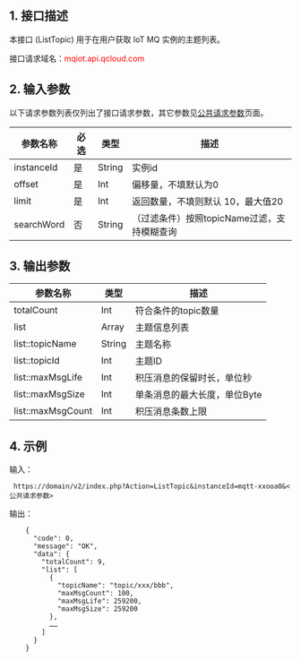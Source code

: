 ## 1. 接口描述

本接口 (ListTopic) 用于在用户获取 IoT MQ 实例的主题列表。

接口请求域名：<font style="color:red">mqiot.api.qcloud.com</font>

## 2. 输入参数

以下请求参数列表仅列出了接口请求参数，其它参数见[公共请求参数](http://tcecqpoc.fsphere.cn/doc/api/431/5883)页面。

| 参数名称 | 必选 | 类型 | 描述 |
| --- | --- | --- | --- |
| instanceId | 是 | String | 实例id |
| offset | 是 | Int | 偏移量，不填默认为0 |
| limit | 是 | Int | 返回数量，不填则默认 10，最大值20 |
| searchWord | 否 | String | （过滤条件）按照topicName过滤，支持模糊查询 |

## 3. 输出参数

| 参数名称 | 类型 | 描述 |
| --- | --- | --- |
| totalCount | Int | 符合条件的topic数量 |
| list | Array |  主题信息列表 |
| list::topicName | String | 主题名称  |
| list::topicId | Int | 主题ID  |
| list::maxMsgLife | Int | 积压消息的保留时长，单位秒 |
| list::maxMsgSize | Int | 单条消息的最大长度，单位Byte |
| list::maxMsgCount | Int | 积压消息条数上限 

## 4. 示例

输入：

```
 https://domain/v2/index.php?Action=ListTopic&instanceId=mqtt-xxooa0&<公共请求参数>
```

输出：

```
    {
      "code": 0,
      "message": "OK",
      "data": {
        "totalCount": 9,
        "list": [
          {
            "topicName": "topic/xxx/bbb",
            "maxMsgCount": 100,
            "maxMsgLife": 259200,
            "maxMsgSize": 259200
          },
          ……
        ]
      }
    }
```
